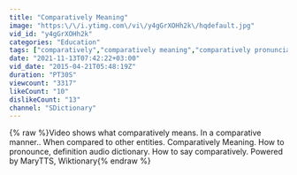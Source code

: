 ```yaml
---
title: "Comparatively Meaning"
image: "https:\/\/i.ytimg.com\/vi\/y4gGrXOHh2k\/hqdefault.jpg"
vid_id: "y4gGrXOHh2k"
categories: "Education"
tags: ["comparatively","comparatively meaning","comparatively pronunciation"]
date: "2021-11-13T07:42:22+03:00"
vid_date: "2015-04-21T05:48:19Z"
duration: "PT30S"
viewcount: "3317"
likeCount: "10"
dislikeCount: "13"
channel: "SDictionary"
---
```

{% raw %}Video shows what comparatively means. In a comparative manner.. When compared to other entities.  Comparatively Meaning. How to pronounce, definition audio dictionary. How to say comparatively. Powered by MaryTTS, Wiktionary{% endraw %}
